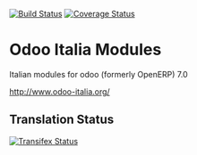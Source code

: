 [![Build Status](https://travis-ci.org/zeroincombenze/l10n-italy.svg?branch=7.0)](https://travis-ci.org/zeroincombenze/l10n-italy)
[![Coverage Status](https://coveralls.io/repos/zeroincombenze/l10n-italy/badge.svg?branch=7.0)](https://coveralls.io/r/zeroincombenze/l10n-italy?branch=7.0)

Odoo Italia Modules
===================

Italian modules for odoo (formerly OpenERP) 7.0

http://www.odoo-italia.org/

Translation Status
------------------
[![Transifex Status](https://www.transifex.com/projects/p/OCA-l10n-italy-7-0/chart/image_png)](https://www.transifex.com/projects/p/OCA-l10n-italy-7-0)
